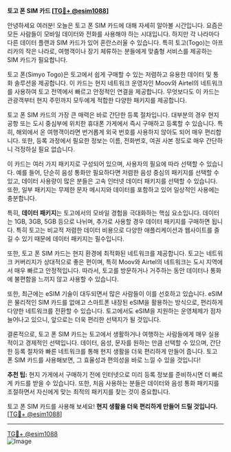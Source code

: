 **토고 폰 SIM 카드 [[TG💪+ @esim1088](https://t.me/s/esim1088)]**

안녕하세요 여러분! 오늘은 토고 폰 SIM 카드에 대해 자세히 알아볼 시간입니다. 요즘은 모든 사람들이 모바일 데이터와 전화를 사용해야 하는 시대입니다. 하지만 각 나라마다 다른 데이터 플랜과 SIM 카드가 있어 혼란스러울 수 있습니다. 특히 토고(Togo)는 아프리카의 작은 나라로, 여행객이나 장기 체류하는 분들에게 맞춤형 서비스를 제공하는 SIM 카드가 필요합니다.

토고 폰(Simyo Togo)은 토고에서 쉽게 구매할 수 있는 저렴하고 유용한 데이터 및 통화 솔루션을 제공합니다. 이 카드는 현지 네트워크 운영자인 Moov와 Airtel의 네트워크를 사용하여 토고 전역에서 빠르고 안정적인 연결을 제공합니다. 무엇보다도 이 카드는 관광객부터 현지 주민까지 모두에게 적합한 다양한 패키지를 제공합니다.

토고 폰 SIM 카드의 가장 큰 매력은 바로 간단한 등록 절차입니다. 대부분의 경우 현지 공항 또는 도시 중심부에 위치한 휴대폰 가게에서 즉시 구매하고 등록할 수 있습니다. 특히, 해외에서 온 여행객이라면 번거롭게 외국 번호를 사용하지 않아도 되어 매우 편리합니다. 또한, 등록 과정에서 필요한 정보는 이름, 전화번호, 여권 사본 정도로 매우 간단하니 걱정하실 필요 없습니다.

이 카드는 여러 가지 패키지로 구성되어 있으며, 사용자의 필요에 따라 선택할 수 있습니다. 예를 들어, 단순히 음성 통화만 필요하다면 저렴한 음성 중심의 패키지를 선택할 수 있고, 데이터 사용량이 많은 분들은 고속 인터넷 데이터 패키지를 선택할 수 있습니다. 또한, 일부 패키지는 무제한 문자 메시지와 데이터를 포함하고 있어 일상적인 사용에는 충분합니다.

특히, **데이터 패키지**는 토고에서의 모바일 경험을 극대화하는 핵심 요소입니다. 데이터는 1GB, 3GB, 5GB 등으로 나뉘며, 추가로 사용할 경우 데이터 패키지를 구매하면 됩니다. 특히 토고는 비교적 저렴한 데이터 비용으로 다양한 애플리케이션과 웹사이트를 즐길 수 있기 때문에 데이터 패키지는 필수입니다.

또한, 토고 폰 SIM 카드는 현지 환경에 최적화된 네트워크를 제공합니다. 토고는 네트워크 커버리지가 상대적으로 좋은 편이며, 특히 Moov와 Airtel의 네트워크는 도시 지역에서 매우 빠르고 안정적입니다. 따라서, 토고를 방문하거나 거주하는 동안 데이터나 통화에 불편함을 느끼지 않고 사용할 수 있습니다.

또한, 최근에는 eSIM 기술이 대두되면서 많은 사람들이 이를 선호하고 있습니다. eSIM은 물리적인 SIM 카드를 없애고 스마트폰 내장된 eSIM을 활용하는 방식으로, 편리하게 다양한 네트워크를 전환할 수 있습니다. 토고에서도 eSIM을 지원하는 운영체제가 점차 늘어나고 있으니, 앞으로는 더욱 편리한 선택지가 될 것입니다.

결론적으로, 토고 폰 SIM 카드는 토고에서 생활하거나 여행하는 사람들에게 매우 실용적이고 경제적인 선택입니다. 데이터, 음성, 문자를 원하는 만큼 선택할 수 있으며, 간단한 등록 절차와 빠른 네트워크를 통해 현지 생활을 더욱 편리하게 만들어 줍니다. 토고 폰 SIM 카드를 사용해보면, 그 효율성과 편의성을 바로 느낄 수 있을 것입니다!

**추천 팁:** 현지 가게에서 구매하기 전에 인터넷으로 미리 등록 정보를 준비하시면 더 빠르게 카드를 받을 수 있습니다. 또한, 처음 사용하는 분들은 데이터와 음성 통화 패키지를 조절하면서 자신에게 맞는 최적의 패키지를 찾는 것이 중요합니다.

토고 폰 SIM 카드를 사용해 보세요! **현지 생활을 더욱 편리하게 만들어 드릴 것입니다.** [[TG💪+ @esim1088](https://t.me/s/esim1088)]

---

[TG💪+ @esim1088](https://t.me/s/esim1088)  
![Image](https://i.postimg.cc/Y0z9fWf4/image.png)